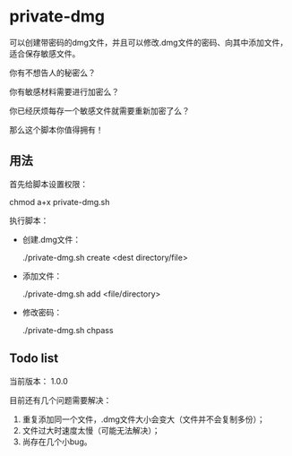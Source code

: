 private-dmg
===========

可以创建带密码的dmg文件，并且可以修改.dmg文件的密码、向其中添加文件，适合保存敏感文件。

你有不想告人的秘密么？

你有敏感材料需要进行加密么？

你已经厌烦每存一个敏感文件就需要重新加密了么？

那么这个脚本你值得拥有！


## 用法

首先给脚本设置权限：

  chmod a+x private-dmg.sh
  
执行脚本：
  
- 创建.dmg文件：

  ./private-dmg.sh create <image-name> <dest directory/file>
  
- 添加文件：

  ./private-dmg.sh add <image-name> <file/directory>
  
- 修改密码：

  ./private-dmg.sh chpass <image-name>

## Todo list
当前版本：
1.0.0

目前还有几个问题需要解决：
1. 重复添加同一个文件，.dmg文件大小会变大（文件并不会复制多份）；
2. 文件过大时速度太慢（可能无法解决）；
3. 尚存在几个小bug。
